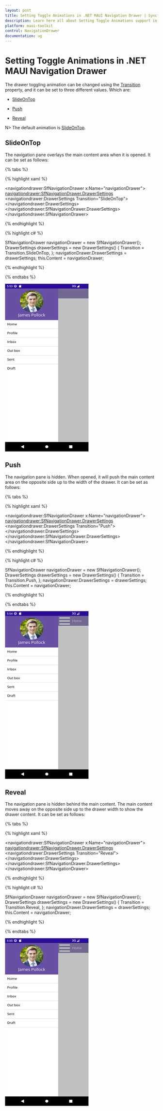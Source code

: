 ```yaml
---
layout: post
title: Setting Toggle Animations in .NET MAUI Navigation Drawer | Syncfusion
description: Learn here all about Setting Toggle Animations support in Syncfusion .NET MAUI Navigation Drawer (SfNavigationDrawer) control and more.
platform: maui-toolkit
control: NavigationDrawer
documentation: ug
---
```


# Setting Toggle Animations in .NET MAUI Navigation Drawer

The drawer toggling animation can be changed using the [Transition](https://helpstaging.syncfusion.com:14038/cr/maui-toolkit/Syncfusion.Maui.Toolkit.NavigationDrawer.DrawerSettings.html#Syncfusion_Maui_Toolkit_NavigationDrawer_DrawerSettings_Transition) property, and it can be set to three different values. Which are:

* [SlideOnTop](https://helpstaging.syncfusion.com:14038/cr/maui-toolkit/Syncfusion.Maui.Toolkit.NavigationDrawer.Transition.html#Syncfusion_Maui_Toolkit_NavigationDrawer_Transition_SlideOnTop)

* [Push](https://helpstaging.syncfusion.com:14038/cr/maui-toolkit/Syncfusion.Maui.Toolkit.NavigationDrawer.Transition.html#Syncfusion_Maui_Toolkit_NavigationDrawer_Transition_Push)

* [Reveal](https://helpstaging.syncfusion.com:14038/cr/maui-toolkit/Syncfusion.Maui.Toolkit.NavigationDrawer.Transition.html#Syncfusion_Maui_Toolkit_NavigationDrawer_Transition_Reveal)

N> The default animation is [SlideOnTop](https://helpstaging.syncfusion.com:14038/cr/maui-toolkit/Syncfusion.Maui.Toolkit.NavigationDrawer.Transition.html#Syncfusion_Maui_Toolkit_NavigationDrawer_Transition_SlideOnTop).

## SlideOnTop

The navigation pane overlays the main content area when it is opened. It can be set as follows:

{% tabs %}

{% highlight xaml %}

<navigationdrawer:SfNavigationDrawer x:Name="navigationDrawer">
    <navigationdrawer:SfNavigationDrawer.DrawerSettings>
        <navigationdrawer:DrawerSettings Transition="SlideOnTop">
        </navigationdrawer:DrawerSettings>
    </navigationdrawer:SfNavigationDrawer.DrawerSettings>
</navigationdrawer:SfNavigationDrawer>
	
{% endhighlight %}	
	
{% highlight c# %} 

SfNavigationDrawer navigationDrawer = new SfNavigationDrawer();
DrawerSettings drawerSettings = new DrawerSettings()
{
    Transition = Transition.SlideOnTop,
};
navigationDrawer.DrawerSettings = drawerSettings;
this.Content = navigationDrawer;

{% endhighlight %}

{% endtabs %}

![SlideOnTop](Images/drawer-animation/slideontop_animation.png)

## Push

The navigation pane is hidden. When opened, it will push the main content area on the opposite side up to the width of the drawer. It can be set as follows:

{% tabs %}	

{% highlight xaml %}

<navigationdrawer:SfNavigationDrawer x:Name="navigationDrawer">
    <navigationdrawer:SfNavigationDrawer.DrawerSettings>
        <navigationdrawer:DrawerSettings Transition="Push">
        </navigationdrawer:DrawerSettings>
    </navigationdrawer:SfNavigationDrawer.DrawerSettings>
</navigationdrawer:SfNavigationDrawer>

{% endhighlight %}
	
{% highlight c# %} 

SfNavigationDrawer navigationDrawer = new SfNavigationDrawer();
DrawerSettings drawerSettings = new DrawerSettings()
{
    Transition = Transition.Push,
};
navigationDrawer.DrawerSettings = drawerSettings;
this.Content = navigationDrawer;

{% endhighlight %}

{% endtabs %}

![Push](Images/drawer-animation/push_animation.png)

## Reveal

The navigation pane is hidden behind the main content. The main content moves away on the opposite side up to the drawer width to show the drawer content. It can be set as follows:

{% tabs %}

{% highlight xaml %}

<navigationdrawer:SfNavigationDrawer x:Name="navigationDrawer">
    <navigationdrawer:SfNavigationDrawer.DrawerSettings>
        <navigationdrawer:DrawerSettings Transition="Reveal">
        </navigationdrawer:DrawerSettings>
    </navigationdrawer:SfNavigationDrawer.DrawerSettings>
</navigationdrawer:SfNavigationDrawer>
	
{% endhighlight %}	
	
{% highlight c# %} 

SfNavigationDrawer navigationDrawer = new SfNavigationDrawer();
DrawerSettings drawerSettings = new DrawerSettings()
{
    Transition = Transition.Reveal,
};
navigationDrawer.DrawerSettings = drawerSettings;
this.Content = navigationDrawer;

{% endhighlight %}

{% endtabs %}

![Reveal](Images/drawer-animation/reveal_animation.png)